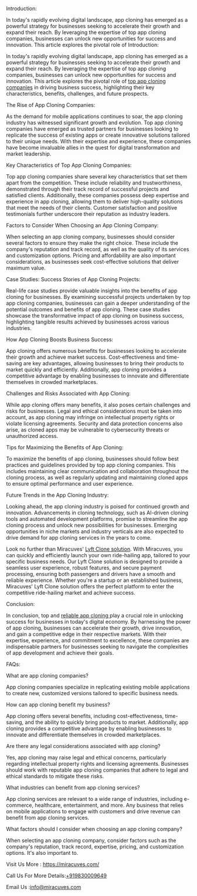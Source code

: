 Introduction:

In today's rapidly evolving digital landscape, app cloning has emerged as a powerful strategy for businesses seeking to accelerate their growth and expand their reach. By leveraging the expertise of top app cloning companies, businesses can unlock new opportunities for success and innovation. This article explores the pivotal role of Introduction:

In today's rapidly evolving digital landscape, app cloning has emerged as a powerful strategy for businesses seeking to accelerate their growth and expand their reach. By leveraging the expertise of top app cloning companies, businesses can unlock new opportunities for success and innovation. This article explores the pivotal role of </body><a href="https://miracuves.com/service/"> top app cloning companies</a> in driving business success, highlighting their key characteristics, benefits, challenges, and future prospects.

The Rise of App Cloning Companies:

As the demand for mobile applications continues to soar, the app cloning industry has witnessed significant growth and evolution. Top app cloning companies have emerged as trusted partners for businesses looking to replicate the success of existing apps or create innovative solutions tailored to their unique needs. With their expertise and experience, these companies have become invaluable allies in the quest for digital transformation and market leadership.

Key Characteristics of Top App Cloning Companies:

Top app cloning companies share several key characteristics that set them apart from the competition. These include reliability and trustworthiness, demonstrated through their track record of successful projects and satisfied clients. Additionally, these companies possess deep expertise and experience in app cloning, allowing them to deliver high-quality solutions that meet the needs of their clients. Customer satisfaction and positive testimonials further underscore their reputation as industry leaders.

Factors to Consider When Choosing an App Cloning Company:

When selecting an app cloning company, businesses should consider several factors to ensure they make the right choice. These include the company's reputation and track record, as well as the quality of its services and customization options. Pricing and affordability are also important considerations, as businesses seek cost-effective solutions that deliver maximum value.

Case Studies: Success Stories of App Cloning Projects:

Real-life case studies provide valuable insights into the benefits of app cloning for businesses. By examining successful projects undertaken by top app cloning companies, businesses can gain a deeper understanding of the potential outcomes and benefits of app cloning. These case studies showcase the transformative impact of app cloning on business success, highlighting tangible results achieved by businesses across various industries.

How App Cloning Boosts Business Success:

App cloning offers numerous benefits for businesses looking to accelerate their growth and achieve market success. Cost-effectiveness and time-saving are key advantages, allowing businesses to bring their products to market quickly and efficiently. Additionally, app cloning provides a competitive advantage by enabling businesses to innovate and differentiate themselves in crowded marketplaces.

Challenges and Risks Associated with App Cloning:

While app cloning offers many benefits, it also poses certain challenges and risks for businesses. Legal and ethical considerations must be taken into account, as app cloning may infringe on intellectual property rights or violate licensing agreements. Security and data protection concerns also arise, as cloned apps may be vulnerable to cybersecurity threats or unauthorized access.

Tips for Maximizing the Benefits of App Cloning:

To maximize the benefits of app cloning, businesses should follow best practices and guidelines provided by top app cloning companies. This includes maintaining clear communication and collaboration throughout the cloning process, as well as regularly updating and maintaining cloned apps to ensure optimal performance and user experience.

Future Trends in the App Cloning Industry:

Looking ahead, the app cloning industry is poised for continued growth and innovation. Advancements in cloning technology, such as AI-driven cloning tools and automated development platforms, promise to streamline the app cloning process and unlock new possibilities for businesses. Emerging opportunities in niche markets and industry verticals are also expected to drive demand for app cloning services in the years to come.

Look no further than Miracuves' </body><a href="https://miracuves.com/product/lyft-clone/">Lyft Clone solution</a>. With Miracuves, you can quickly and efficiently launch your own ride-hailing app, tailored to your specific business needs. Our Lyft Clone solution is designed to provide a seamless user experience, robust features, and secure payment processing, ensuring both passengers and drivers have a smooth and reliable experience. Whether you're a startup or an established business, Miracuves' Lyft Clone solution offers the perfect platform to enter the competitive ride-hailing market and achieve success.

Conclusion:

In conclusion, top and </body><a href="https://miracuves.com/service/clone-solutions/">reliable app cloning </a> play a crucial role in unlocking success for businesses in today's digital economy. By harnessing the power of app cloning, businesses can accelerate their growth, drive innovation, and gain a competitive edge in their respective markets. With their expertise, experience, and commitment to excellence, these companies are indispensable partners for businesses seeking to navigate the complexities of app development and achieve their goals.

FAQs:

What are app cloning companies?

App cloning companies specialize in replicating existing mobile applications to create new, customized versions tailored to specific business needs.

How can app cloning benefit my business?

App cloning offers several benefits, including cost-effectiveness, time-saving, and the ability to quickly bring products to market. Additionally, app cloning provides a competitive advantage by enabling businesses to innovate and differentiate themselves in crowded marketplaces.

Are there any legal considerations associated with app cloning?

Yes, app cloning may raise legal and ethical concerns, particularly regarding intellectual property rights and licensing agreements. Businesses should work with reputable app cloning companies that adhere to legal and ethical standards to mitigate these risks.

What industries can benefit from app cloning services?

App cloning services are relevant to a wide range of industries, including e-commerce, healthcare, entertainment, and more. Any business that relies on mobile applications to engage with customers and drive revenue can benefit from app cloning services.

What factors should I consider when choosing an app cloning company?

When selecting an app cloning company, consider factors such as the company's reputation, track record, expertise, pricing, and customization options. It's also important to.



Visit Us More : https://miracuves.com/

Call Us For More Details:<a href="https://miracuves.com/">+919830009649</a>

Email Us :info@miracuves.com








